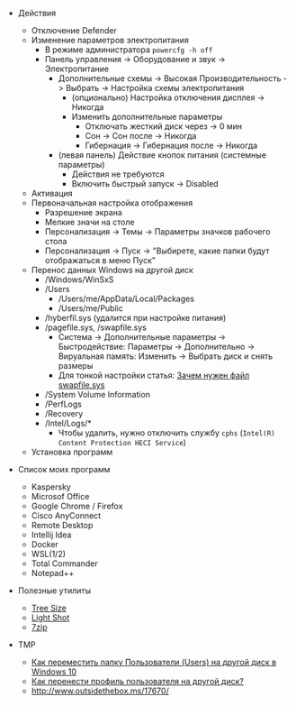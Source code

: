 * Действия
  * Отключение Defender
  * Изменение параметров электропитания
    * В режиме администратора `powercfg -h off`
    * Панель управления -> Оборудование и звук -> Электропитание
      * Дополнительные схемы -> Высокая Производительность -> Выбрать -> Настройка схемы электропитания
        * (опционально) Настройка отключения дисплея -> Никогда   
        * Изменить дополнительные параметры
          * Отключать жесткий диск через -> 0 мин
          * Сон -> Сон после -> Никогда
          * Гибернация -> Гибернация после -> Никогда     
      * (левая панель) Действие кнопок питания (системные параметры)
        * Действия не требуются
        * Включить быстрый запуск -> Disabled
  * Активация 
  * Первоначальная настройка отображения
    * Разрешение экрана
    * Мелкие значи на столе
    * Персонализация -> Темы -> Параметры значков рабочего стола
    * Персонализация -> Пуск -> "Выбирете, какие папки будут отображаться в меню Пуск"
  * Перенос данных Windows на другой диск
    * /Windows/WinSxS  
    * /Users    
      * /Users/me/AppData/Local/Packages
      * /Users/me/Public
    * /hyberfil.sys (удалится при настройке питания)
    * /pagefile.sys, /swapfile.sys 
      * Система -> Дополнительные параметры -> Быстродействие: Параметры -> Дополнительно -> Вируальная память: Изменить -> Выбрать диск и снять размеры
      * Для тонкой настройки статья: [Зачем нужен файл swapfile.sys](https://zen.yandex.ru/media/id/5a3211a177d0e6afcba2adfd/zachem-nujen-fail-swapfilesys-v-windows-10-i-mojno-li-ego-udalit-5b5041479b38ef00a9d98170)
    * /System Volume Information
    * /PerfLogs    
    * /Recovery
    * /Intel/Logs/*
      * Чтобы удалить, нужно отключить службу `cphs` (`Intel(R) Content Protection HECI Service`)
  * Установка программ
  
* Список моих программ
  * Kaspersky
  * Microsof Office
  * Google Chrome / Firefox
  * Cisco AnyConnect
  * Remote Desktop
  * Intellij Idea
  * Docker
  * WSL(1/2)
  * Total Commander
  * Notepad++ 
  
* Полезные утилиты
  * [Tree Size](https://www.jam-software.com/treesize_free)
  * [Light Shot](https://app.prntscr.com/ru/index.html)
  * [7zip](https://www.7-zip.org/download.html)

* TMP
  * [Как переместить папку Пользователи (Users) на другой диск в Windows 10](http://www.oszone.net/27689/windows_10_relocate_users_folder)
  * [Как перенести профиль пользователя на другой диск?](https://answers.microsoft.com/ru-ru/windows/forum/windows_10-security/%D0%BA%D0%B0%D0%BA/b15edd96-8596-41fa-8221-1acb6fafb009?auth=1)
  * http://www.outsidethebox.ms/17670/
